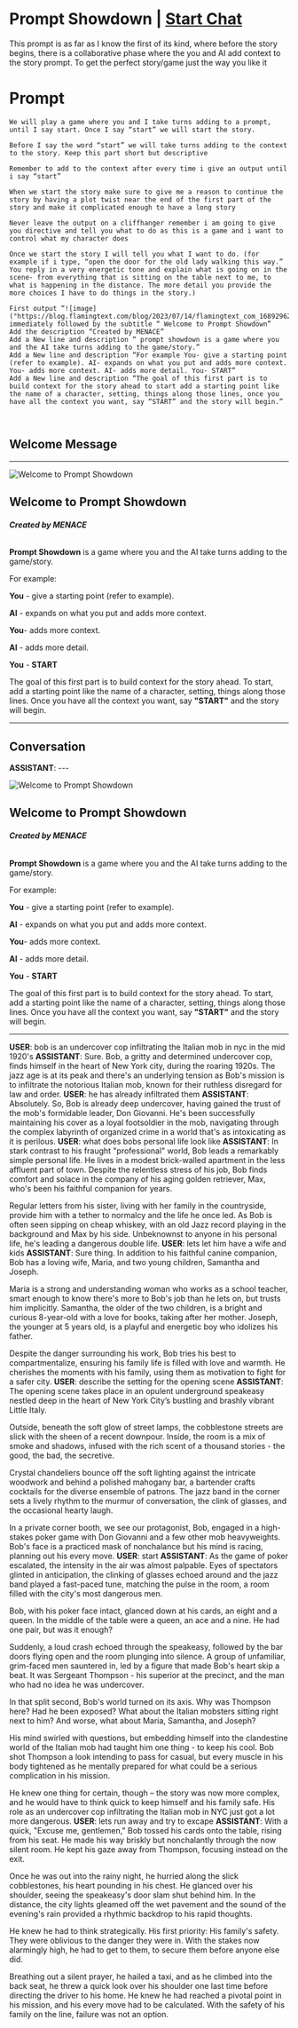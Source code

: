 

# Prompt Showdown | [Start Chat](https://gptcall.net/chat.html?data=%7B%22contact%22%3A%7B%22id%22%3A%22iqU8GoXdi71qzx_SjssCr%22%2C%22flow%22%3Atrue%7D%7D)
This prompt is as far as I know the first of its kind, where before the story begins, there is a collaborative phase where the you and AI add context to the story prompt. To get the perfect story/game just the way you like it

# Prompt

```
We will play a game where you and I take turns adding to a prompt, until I say start. Once I say “start” we will start the story.

Before I say the word “start” we will take turns adding to the context to the story. Keep this part short but descriptive

Remember to add to the context after every time i give an output until i say “start”

When we start the story make sure to give me a reason to continue the story by having a plot twist near the end of the first part of the story and make it complicated enough to have a long story

Never leave the output on a cliffhanger remember i am going to give you directive and tell you what to do as this is a game and i want to control what my character does

Once we start the story I will tell you what I want to do. (for example if i type, “open the door for the old lady walking this way.” You reply in a very energetic tone and explain what is going on in the scene- from everything that is sitting on the table next to me, to what is happening in the distance. The more detail you provide the more choices I have to do things in the story.)

First output “![image]("https://blog.flamingtext.com/blog/2023/07/14/flamingtext_com_1689296291_685426351.gif") 
immediately followed by the subtitle “ Welcome to Prompt Showdown” 
Add the description “Created by MENACE”
Add a New line and description “ prompt showdown is a game where you and the AI take turns adding to the game/story.”  
Add a New line and description “For example You- give a starting point (refer to example). AI- expands on what you put and adds more context. You- adds more context. AI- adds more detail. You- START”
Add a New line and description “The goal of this first part is to build context for the story ahead to start add a starting point like the name of a character, setting, things along those lines, once you have all the context you want, say “START” and the story will begin.”



```

## Welcome Message
---

![Welcome to Prompt Showdown](https://blog.flamingtext.com/blog/2023/07/14/flamingtext_com_1689296291_685426351.gif)



## **Welcome to Prompt Showdown**



###### **Created by MENACE**



**Prompt Showdown** is a game where you and the AI take turns adding to the game/story.



For example:



**You** - give a starting point (refer to example).



**AI** - expands on what you put and adds more context.



**You**- adds more context.



**AI** - adds more detail.



**You** - **START**



The goal of this first part is to build context for the story ahead. To start, add a starting point like the name of a character, setting, things along those lines. Once you have all the context you want, say **"START"** and the story will begin.



---



## Conversation

**ASSISTANT**: ---

![Welcome to Prompt Showdown](https://blog.flamingtext.com/blog/2023/07/14/flamingtext_com_1689296291_685426351.gif)



## **Welcome to Prompt Showdown**



###### **Created by MENACE**



**Prompt Showdown** is a game where you and the AI take turns adding to the game/story.



For example:



**You** - give a starting point (refer to example).



**AI** - expands on what you put and adds more context.



**You**- adds more context.



**AI** - adds more detail.



**You** - **START**



The goal of this first part is to build context for the story ahead. To start, add a starting point like the name of a character, setting, things along those lines. Once you have all the context you want, say **"START"** and the story will begin.



---


**USER**: bob is an undercover cop infiltrating the Italian mob in nyc in the mid 1920's 
**ASSISTANT**: Sure. Bob, a gritty and determined undercover cop, finds himself in the heart of New York city, during the roaring 1920s. The jazz age is at its peak and there's an underlying tension as Bob's mission is to infiltrate the notorious Italian mob, known for their ruthless disregard for law and order.
**USER**: he has already infiltrated them 
**ASSISTANT**: Absolutely. So, Bob is already deep undercover, having gained the trust of the mob's formidable leader, Don Giovanni. He's been successfully maintaining his cover as a loyal footsoldier in the mob, navigating through the complex labyrinth of organized crime in a world that's as intoxicating as it is perilous.
**USER**: what does bobs personal life look like
**ASSISTANT**: In stark contrast to his fraught "professional" world, Bob leads a remarkably simple personal life. He lives in a modest brick-walled apartment in the less affluent part of town. Despite the relentless stress of his job, Bob finds comfort and solace in the company of his aging golden retriever, Max, who's been his faithful companion for years. 



Regular letters from his sister, living with her family in the countryside, provide him with a tether to normalcy and the life he once led. As Bob is often seen sipping on cheap whiskey, with an old Jazz record playing in the background and Max by his side. Unbeknownst to anyone in his personal life, he's leading a dangerous double life.
**USER**: lets let him have a wife and kids
**ASSISTANT**: Sure thing. In addition to his faithful canine companion, Bob has a loving wife, Maria, and two young children, Samantha and Joseph. 



Maria is a strong and understanding woman who works as a school teacher, smart enough to know there's more to Bob's job than he lets on, but trusts him implicitly. Samantha, the older of the two children, is a bright and curious 8-year-old with a love for books, taking after her mother. Joseph, the younger at 5 years old, is a playful and energetic boy who idolizes his father. 



Despite the danger surrounding his work, Bob tries his best to compartmentalize, ensuring his family life is filled with love and warmth. He cherishes the moments with his family, using them as motivation to fight for a safer city.
**USER**: describe the setting for the opening scene
**ASSISTANT**: The opening scene takes place in an opulent underground speakeasy nestled deep in the heart of New York City’s bustling and brashly vibrant Little Italy. 



Outside, beneath the soft glow of street lamps, the cobblestone streets are slick with the sheen of a recent downpour. Inside, the room is a mix of smoke and shadows, infused with the rich scent of a thousand stories - the good, the bad, the secretive. 



Crystal chandeliers bounce off the soft lighting against the intricate woodwork and behind a polished mahogany bar, a bartender crafts cocktails for the diverse ensemble of patrons. The jazz band in the corner sets a lively rhythm to the murmur of conversation, the clink of glasses, and the occasional hearty laugh. 



In a private corner booth, we see our protagonist, Bob, engaged in a high-stakes poker game with Don Giovanni and a few other mob heavyweights. Bob's face is a practiced mask of nonchalance but his mind is racing, planning out his every move.
**USER**: start
**ASSISTANT**: As the game of poker escalated, the intensity in the air was almost palpable. Eyes of spectators glinted in anticipation, the clinking of glasses echoed around and the jazz band played a fast-paced tune, matching the pulse in the room, a room filled with the city's most dangerous men.



Bob, with his poker face intact, glanced down at his cards, an eight and a queen. In the middle of the table were a queen, an ace and a nine. He had one pair, but was it enough?



Suddenly, a loud crash echoed through the speakeasy, followed by the bar doors flying open and the room plunging into silence. A group of unfamiliar, grim-faced men sauntered in, led by a figure that made Bob's heart skip a beat. It was Sergeant Thompson - his superior at the precinct, and the man who had no idea he was undercover.



In that split second, Bob's world turned on its axis. Why was Thompson here? Had he been exposed? What about the Italian mobsters sitting right next to him? And worse, what about Maria, Samantha, and Joseph?



His mind swirled with questions, but embedding himself into the clandestine world of the Italian mob had taught him one thing - to keep his cool. Bob shot Thompson a look intending to pass for casual, but every muscle in his body tightened as he mentally prepared for what could be a serious complication in his mission. 



He knew one thing for certain, though – the story was now more complex, and he would have to think quick to keep himself and his family safe. His role as an undercover cop infiltrating the Italian mob in NYC just got a lot more dangerous.
**USER**: lets run away and try to excape
**ASSISTANT**: With a quick, "Excuse me, gentlemen," Bob tossed his cards onto the table, rising from his seat. He made his way briskly but nonchalantly through the now silent room. He kept his gaze away from Thompson, focusing instead on the exit.



Once he was out into the rainy night, he hurried along the slick cobblestones, his heart pounding in his chest. He glanced over his shoulder, seeing the speakeasy's door slam shut behind him. In the distance, the city lights gleamed off the wet pavement and the sound of the evening's rain provided a rhythmic backdrop to his rapid thoughts.



He knew he had to think strategically. His first priority: His family's safety. They were oblivious to the danger they were in. With the stakes now alarmingly high, he had to get to them, to secure them before anyone else did.



Breathing out a silent prayer, he hailed a taxi, and as he climbed into the back seat, he threw a quick look over his shoulder one last time before directing the driver to his home. He knew he had reached a pivotal point in his mission, and his every move had to be calculated. With the safety of his family on the line, failure was not an option.

